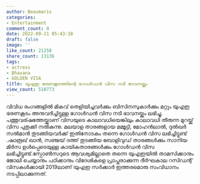 ```yaml
---
author: Beaumaris
categories:
- Entertainment
comment_count: 0
date: 2022-09-21 05:43:18
draft: false
image: ''
like_count: 21258
share_count: 13136
tags:
- actress
- Bhavana
- GOLDEN VISA
title: യുഎഇ ഭരണകൂടത്തിന്റെ ഗോൾഡൻ വിസ നടി ഭാവനയ്ക്കും
view_count: 510773
---
```


വിവിധ രംഗങ്ങളില്‍ മികവ് തെളിയിച്ചവർക്കും ബിസിനസുകാർക്കും മറ്റും യുഎഇ ഭരണകൂടം അനുവദിച്ചിട്ടുള്ള ഗോൾഡൻ വിസ നടി ഭാവനയ്ക്കും ലഭിച്ചു. പത്തുവര്ഷത്തേയ്ക്കാണ് വിസയുടെ കാലാവധിയെങ്കിലും കാലാവധി തീരുന്ന മുറയ്ക്ക് വിസ പുതുക്കി നൽകുന്നു. മലയാള താരങ്ങളായ മമ്മൂട്ടി, മോഹന്‍ലാല്‍, ദുല്‍ഖര്‍ സല്‍മാന്‍ തുടങ്ങിയവർക്ക് ഇതിനോടകം തന്നെ ഗോള്‍ഡന്‍ വിസ ലഭിച്ചിട്ടുണ്ട് .ഷാരൂഖ് ഖാന്‍, സഞ്ജയ് ദത്ത് തുടങ്ങിയ ബോളിവുഡ് താരങ്ങള്‍ക്കും സാനിയ മിര്‍സ ഉള്‍പ്പെടെയുള്ള കായികതാരങ്ങള്‍ക്കും ഗോള്‍ഡന്‍ വിസ ലഭിച്ചിട്ടുണ്ട്.സ്പോണ്‍സറുടെ ആവശ്യമില്ലാതെ തന്നെ യുഎഇയില്‍ താമസിക്കാനും ജോലി ചെയ്യാനും പഠിക്കാനും വിദേശികളെ പ്രാപ്തരാക്കുന്ന ദീര്‍ഘകാല റസിഡന്റ് വിസകള്‍ക്കായി 2019ലാണ് യുഎഇ സര്‍ക്കാര്‍ ഇത്തരമൊരു സംവിധാനം നടപ്പിലാക്കുന്നത്.